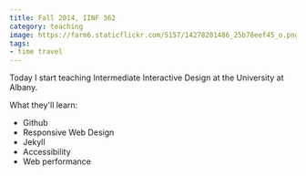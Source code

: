 ```yaml
---
title: Fall 2014, IINF 362
category: teaching
image: https://farm6.staticflickr.com/5157/14278201486_25b78eef45_o.png
tags:
- time travel
---
```


Today I start teaching Intermediate Interactive Design at the University at Albany.

What they'll learn:

* Github
* Responsive Web Design
* Jekyll
* Accessibility
* Web performance
